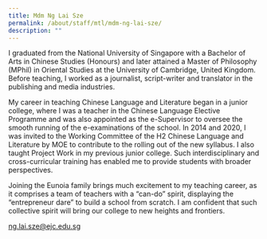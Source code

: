 ```yaml
---
title: Mdm Ng Lai Sze
permalink: /about/staff/mtl/mdm-ng-lai-sze/
description: ""
---
```

I graduated from the National University of Singapore with a Bachelor of Arts in Chinese Studies (Honours) and later attained a Master of Philosophy (MPhil) in Oriental Studies at the University of Cambridge, United Kingdom. Before teaching, I worked as a journalist, script-writer and translator in the publishing and media industries.

My career in teaching Chinese Language and Literature began in a junior college, where I was a teacher in the Chinese Language Elective Programme and was also appointed as the e-Supervisor to oversee the smooth running of the e-examinations of the school. In 2014 and 2020, I was invited to the Working Committee of the H2 Chinese Language and Literature by MOE to contribute to the rolling out of the new syllabus. I also taught Project Work in my previous junior college. Such interdisciplinary and cross-curricular training has enabled me to provide students with broader perspectives.

Joining the Eunoia family brings much excitement to my teaching career, as it comprises a team of teachers with a “can-do” spirit, displaying the “entrepreneur dare” to build a school from scratch. I am confident that such collective spirit will bring our college to new heights and frontiers.

[ng.lai.sze@ejc.edu.sg](mailto:ng.lai.sze@ejc.edu.sg)